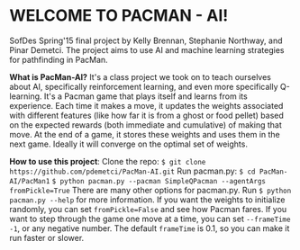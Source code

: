 # WELCOME TO PACMAN - AI!
SofDes Spring'15 final project by Kelly Brennan, Stephanie Northway, and Pinar Demetci.
The project aims to use AI and machine learning strategies for pathfinding in PacMan. 

**What is PacMan-AI?**
It's a class project we took on to teach ourselves about AI, specifically reinforcement learning, and even more specifically Q-learning. It's a Pacman game that plays itself and learns from its experience. Each time it makes a move, it updates the weights associated with different features (like how far it is from a ghost or food pellet) based on the expected rewards (both immediate and cumulative) of making that move. At the end of a game, it stores these weights and uses them in the next game. Ideally it will converge on the optimal set of weights.

**How to use this project**:
Clone the repo:
`$ git clone https://github.com/pdemetci/PacMan-AI.git`
Run pacman.py:
`$ cd PacMan-AI/PacMan1`
`$ python pacman.py --pacman SimpleQPacman --agentArgs fromPickle=True`
There are many other options for pacman.py. Run `$ python pacman.py --help` for more information.
If you want the weights to initialize randomly, you can set `fromPickle=False` and see how Pacman fares.
If you want to step through the game one move at a time, you can set `--frameTime -1`, or any negative number. The default `frameTime` is 0.1, so you can make it run faster or slower.